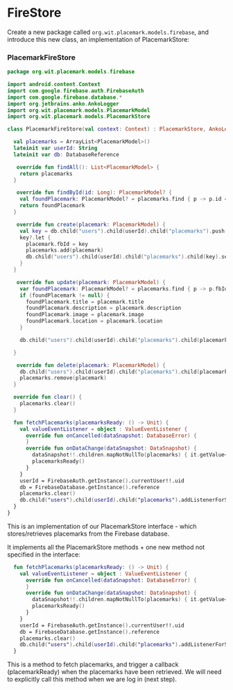# FireStore

Create a new package called `org.wit.placemark.models.firebase`, and introduce this new class, an implementation of PlacemarkStore:


### PlacemarkFireStore

~~~kotlin
package org.wit.placemark.models.firebase

import android.content.Context
import com.google.firebase.auth.FirebaseAuth
import com.google.firebase.database.*
import org.jetbrains.anko.AnkoLogger
import org.wit.placemark.models.PlacemarkModel
import org.wit.placemark.models.PlacemarkStore

class PlacemarkFireStore(val context: Context) : PlacemarkStore, AnkoLogger {

  val placemarks = ArrayList<PlacemarkModel>()
  lateinit var userId: String
  lateinit var db: DatabaseReference

   override fun findAll(): List<PlacemarkModel> {
    return placemarks
  }

   override fun findById(id: Long): PlacemarkModel? {
    val foundPlacemark: PlacemarkModel? = placemarks.find { p -> p.id == id }
    return foundPlacemark
  }

   override fun create(placemark: PlacemarkModel) {
    val key = db.child("users").child(userId).child("placemarks").push().key
    key?.let {
      placemark.fbId = key
      placemarks.add(placemark)
      db.child("users").child(userId).child("placemarks").child(key).setValue(placemark)
    }
  }

   override fun update(placemark: PlacemarkModel) {
    var foundPlacemark: PlacemarkModel? = placemarks.find { p -> p.fbId == placemark.fbId }
    if (foundPlacemark != null) {
      foundPlacemark.title = placemark.title
      foundPlacemark.description = placemark.description
      foundPlacemark.image = placemark.image
      foundPlacemark.location = placemark.location
    }

    db.child("users").child(userId).child("placemarks").child(placemark.fbId).setValue(placemark)

  }

   override fun delete(placemark: PlacemarkModel) {
    db.child("users").child(userId).child("placemarks").child(placemark.fbId).removeValue()
    placemarks.remove(placemark)
  }

  override fun clear() {
    placemarks.clear()
  }

  fun fetchPlacemarks(placemarksReady: () -> Unit) {
    val valueEventListener = object : ValueEventListener {
      override fun onCancelled(dataSnapshot: DatabaseError) {
      }
      override fun onDataChange(dataSnapshot: DataSnapshot) {
        dataSnapshot!!.children.mapNotNullTo(placemarks) { it.getValue<PlacemarkModel>(PlacemarkModel::class.java) }
        placemarksReady()
      }
    }
    userId = FirebaseAuth.getInstance().currentUser!!.uid
    db = FirebaseDatabase.getInstance().reference
    placemarks.clear()
    db.child("users").child(userId).child("placemarks").addListenerForSingleValueEvent(valueEventListener)
  }
}
~~~

This is an implementation of our PlacemarkStore interface - which stores/retrieves placemarks from the Firebase database.

It implements all the PlacemarkStore methods + one new method not specified in the interface:

~~~kotlin
  fun fetchPlacemarks(placemarksReady: () -> Unit) {
    val valueEventListener = object : ValueEventListener {
      override fun onCancelled(dataSnapshot: DatabaseError) {
      }
      override fun onDataChange(dataSnapshot: DataSnapshot) {
        dataSnapshot!!.children.mapNotNullTo(placemarks) { it.getValue<PlacemarkModel>(PlacemarkModel::class.java) }
        placemarksReady()
      }
    }
    userId = FirebaseAuth.getInstance().currentUser!!.uid
    db = FirebaseDatabase.getInstance().reference
    placemarks.clear()
    db.child("users").child(userId).child("placemarks").addListenerForSingleValueEvent(valueEventListener)
  }
~~~

This is a method to fetch placemarks, and trigger a callback (placemarkReady) when the placemarks have been retrieved. We will need to explicitly call this method when we are log in (next step).


